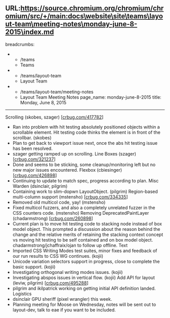 URL:https://source.chromium.org/chromium/chromium/src/+/main:docs\website\site\teams\layout-team\meeting-notes\monday-june-8-2015\index.md
---
breadcrumbs:
- - /teams
  - Teams
- - /teams/layout-team
  - Layout Team
- - /teams/layout-team/meeting-notes
  - Layout Team Meeting Notes
page_name: monday-june-8-2015
title: Monday, June 8, 2015
---

Scrolling (skobes, szager) \[[crbug.com/417782](https://crbug.com/417782)\]
- Ran into problem with hit testing absolutely positioned objects within
a scrollable element. Hit testing code thinks the element is in front
of the scrollbar. (skobes)
- Plan to get back to viewport issue next, once the abs hit testing
issue has been resolved.
- szager getting ramped up on scrolling.
Line Boxes (szager) \[[crbug.com/321237](https://crbug.com/321237)\]
- Done and seems to be sticking, some cleanup/monitoring left but no new
major issues encountered.
Flexbox (cbiesinger) \[[crbug.com/426898](https://crbug.com/426898)\]
- Continuing to update to match spec, progress according to plan.
Misc Warden (dsinclair, pilgrim)
- Containing work to slim-dopwn LayoutObject. (pilgrim)
Region-based multi-column support (mstensho)
\[[crbug.com/334335](https://crbug.com/334335)\]
- Removed old multicol code, yay! (mstensho)
- Fixed multicol fuzzers, and also a completely unrelated fuzzer in the
CSS counters code. (mstensho)
Removing DeprecatedPaintLayer (chadarmstrong)
\[[crbug.com/260898](https://crbug.com/260898)\]
- Current plan is to move hit testing code to stacking node instead of
box model object. This prompted a discussion about the reason behind
the change and the relative merits of retaining the stacking context
concept vs moving hit testing to be self contained and on box model
object. chadarmstrong/jchaffraix/ojan to follow up offline.
Text
- Imported CSS Writing Modes test suites, minor fixes and feedback of
our run results to CSS WG continues. (kojii)
- Unicode variation selectors support in progress, close to complete the
basic support. (kojii)
- Investigating orthogonal writing modes issues. (kojii)
- Investigating abspos issues in vertical flow. (kojii)
Add API for layout (leviw, pilgrim)
\[[crbug.com/495288](https://crbug.com/495288)\]
- pilgrim and ikilpatrick working on getting initial API definition
landed.
Logistics
- dsinclair GPU sheriff (pixel wrangler) this week.
- Planning meeting for Moose on Wednesday, notes will be sent out to
layout-dev, talk to eae if you want to be included.
